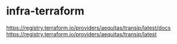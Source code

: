 # infra-terraform
https://registry.terraform.io/providers/aequitas/transip/latest/docs
https://registry.terraform.io/providers/aequitas/transip/latest
